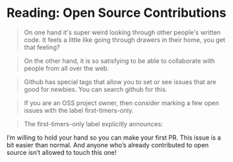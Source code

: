 # Reading: Open Source Contributions

> On one hand it's super weird looking through other people's written code. It feels a little like going through drawers in their home, you get that feeling?

> On the other hand, it is so satisfying to be able to collaborate with people from all over the web. 

> Github has special tags that allow you to set or see issues that are good for newbies. You can search github for this. 

> If you are an OSS project owner, then consider marking a few open issues with the label first-timers-only.

> The first-timers-only label explicitly announces:

I’m willing to hold your hand so you can make your first PR. This issue is a bit easier than normal. And anyone who’s already contributed to open source isn’t allowed to touch this one!
